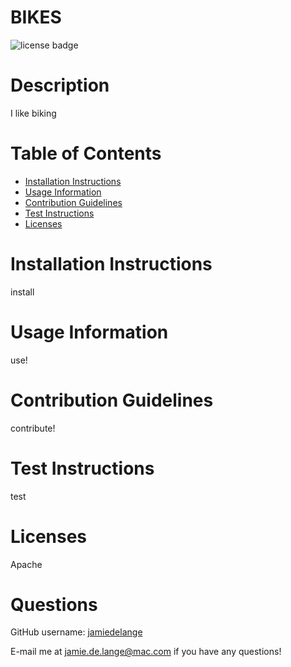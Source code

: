 # BIKES

  ![license badge](https://img.shields.io/badge/license-Apache-blue)

  # Description

  I like biking

  # Table of Contents
  * [Installation Instructions](#installation-instructions)
  * [Usage Information](#usage-information)
  * [Contribution Guidelines](#contribution-guidelines)
  * [Test Instructions](#test-instructions)
  * [Licenses](#licenses)

  # Installation Instructions
  install

  # Usage Information
  use!

  # Contribution Guidelines
  contribute!

  # Test Instructions
  test

  # Licenses
  Apache

  # Questions
  GitHub username: [jamiedelange](https://github.com/jamiedelange)

  E-mail me at jamie.de.lange@mac.com if you have any questions!
  